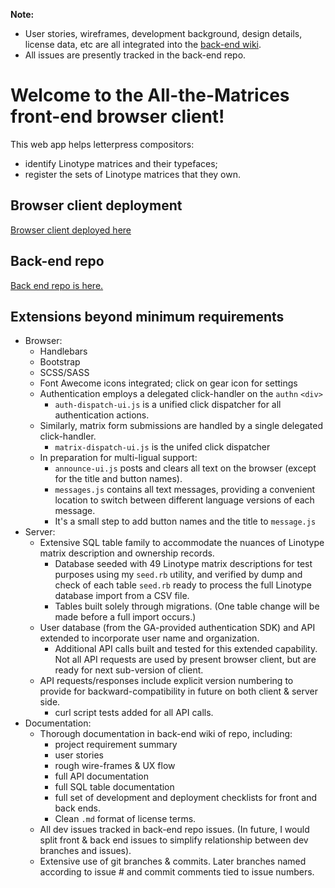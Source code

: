 **Note:** 
* User stories, wireframes, development background, design details, license data, etc are all integrated into the [back-end wiki](https://github.com/EricLScace/All-the-Matrices-back-end/wiki). 
* All issues are presently tracked in the back-end repo.

# Welcome to the All-the-Matrices front-end browser client!
This web app helps letterpress compositors:
* identify Linotype matrices and their typefaces;
* register the sets of Linotype matrices that they own.

## Browser client deployment
[Browser client deployed here](https://ericlscace.github.io/All-the-Matrices-front-end/)

## Back-end repo
[Back end repo is here.](https://github.com/EricLScace/All-the-Matrices-back-end/)

## Extensions beyond minimum requirements
* Browser:
  * Handlebars
  * Bootstrap
  * SCSS/SASS
  * Font Awecome icons integrated; click on gear icon for settings
  * Authentication employs a delegated click-handler on the `authn` `<div>`
    * `auth-dispatch-ui.js` is a unified click dispatcher for all authentication actions.
  * Similarly, matrix form submissions are handled by a single delegated click-handler.
    * `matrix-dispatch-ui.js` is the unifed click dispatcher
  * In preparation for multi-ligual support:
    * `announce-ui.js` posts and clears all text on the browser (except for the title and button names).
    * `messages.js` contains all text messages, providing a convenient location to switch between different language versions of each message.
    * It's a small step to add button names and the title to `message.js`
* Server:
  * Extensive SQL table family to accommodate the nuances of Linotype matrix description and ownership records.
    * Database seeded with 49 Linotype matrix descriptions for test purposes using my `seed.rb` utility, and verified by dump and check of each table `seed.rb` ready to process the full Linotype database import from a CSV file.
    * Tables built solely through migrations. (One table change will be made before a full import occurs.)
  * User database (from the GA-provided authentication SDK) and API extended to incorporate user name and organization.
    * Additional API calls built and tested for this extended capability. Not all API requests are used by present browser client, but are ready for next sub-version of client.
  * API requests/responses include explicit version numbering to provide for backward-compatibility in future on both client & server side.
    * curl script tests added for all API calls.
* Documentation:
  * Thorough documentation in back-end wiki of repo, including:
    * project requirement summary
    * user stories
    * rough wire-frames & UX flow
    * full API documentation
    * full SQL table documentation
    * full set of development and deployment checklists for front and back ends.
    * Clean `.md` format of license terms.
  * All dev issues tracked in back-end repo issues. (In future, I would split front & back end issues to simplify relationship between dev branches and issues).
  * Extensive use of git branches & commits. Later branches named according to issue # and commit comments tied to issue numbers.
